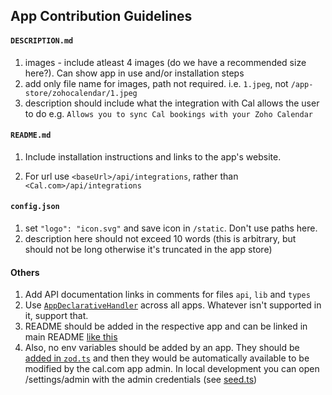 ## App Contribution Guidelines

#### `DESCRIPTION.md`
1. images - include atleast 4 images (do we have a recommended size here?). Can show app in use and/or installation steps
2. add only file name for images, path not required. i.e. `1.jpeg`, not `/app-store/zohocalendar/1.jpeg`
3. description should include what the integration with Cal allows the user to do e.g. `Allows you to sync Cal bookings with your Zoho Calendar`

#### `README.md`
1. Include installation instructions and links to the app's website.

2. For url use `<baseUrl>/api/integrations`, rather than `<Cal.com>/api/integrations`

#### `config.json`

1. set `"logo": "icon.svg"` and save icon in `/static`. Don't use paths here.
2. description here should not exceed 10 words (this is arbitrary, but should not be long otherwise it's truncated in the app store)

#### Others
1. Add API documentation links in comments for files `api`, `lib` and `types` 
2. Use [`AppDeclarativeHandler`](../types/AppHandler.d.ts) across all apps. Whatever isn't supported in it, support that.
3. README should be added in the respective app and can be linked in main README [like this](https://github.com/calcom/cal.com/pull/10429/files/155ac84537d12026f595551fe3542e810b029714#diff-b335630551682c19a781afebcf4d07bf978fb1f8ac04c6bf87428ed5106870f5R509)
4. Also, no env variables should be added by an app. They should be [added in `zod.ts`](https://github.com/calcom/cal.com/blob/main/packages/app-store/jitsivideo/zod.ts) and then they would be automatically available to be modified by the cal.com app admin. In local development you can open /settings/admin with the admin credentials (see [seed.ts](packages/prisma/seed.ts))